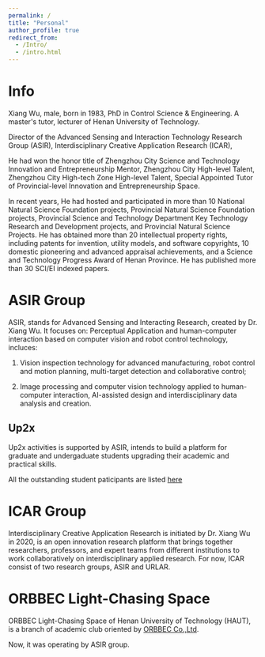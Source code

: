 ```yaml
---
permalink: /
title: "Personal"
author_profile: true
redirect_from: 
  - /Intro/
  - /intro.html
---
```

# Info
Xiang Wu, male, born in 1983, PhD in Control Science & Engineering. A master's tutor, lecturer of Henan University of Technology. 

Director of the Advanced Sensing and Interaction Technology Research Group (ASIR), Interdisciplinary Creative Application Research (ICAR), 

He had won the honor title of Zhengzhou City Science and Technology Innovation and Entrepreneurship Mentor, Zhengzhou City High-level Talent, Zhengzhou City High-tech Zone High-level Talent, Special Appointed Tutor of Provincial-level Innovation and Entrepreneurship Space. 

In recent years, He had hosted and participated in more than 10 National Natural Science Foundation projects, Provincial Natural Science Foundation projects, Provincial Science and Technology Department Key Technology Research and Development projects, and Provincial Natural Science Projects. He has obtained more than 20 intellectual property rights, including patents for invention, utility models, and software copyrights, 10 domestic pioneering and advanced appraisal achievements, and a Science and Technology Progress Award of Henan Province. He has published more than 30 SCI/EI indexed papers.

# ASIR Group
ASIR, stands for Advanced Sensing and Interacting Research, created by Dr. Xiang Wu. It focuses on: Perceptual Application and human-computer interaction based on computer vision and robot control technology, incluces:

 1. Vision inspection technology for advanced manufacturing, robot control and motion planning, multi-target detection and collaborative control;
 
 2. Image processing and computer vision technology applied to human-computer interaction, AI-assisted design and interdisciplinary data analysis and creation.

## Up2x 
 Up2x activities is supported by ASIR, intends to build a platform for graduate and undergaduate students upgrading their academic and practical skills.
 
 All the outstanding student paticipants are listed [here](url:/members/)


# ICAR Group
Interdisciplinary Creative Application Research is initiated by Dr. Xiang Wu in 2020, is an open innovation research platform that brings together researchers, professors, and expert teams from different institutions to work collaboratively on interdisciplinary applied research.
For now, ICAR consist of two research groups, ASIR and URLAR. 

# ORBBEC Light-Chasing Space
ORBBEC Light-Chasing Space of Henan University of Technology (HAUT), is a branch of academic club oriented by [ORBBEC Co.,Ltd](https://www.orbbec.com/).

Now, it was operating by ASIR group.